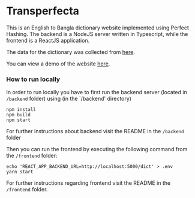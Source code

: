 # Transperfecta

This is an English to Bangla dictionary website implemented using Perfect Hashing. 
The backend is a NodeJS server written in Typescript, while the frontend is a ReactJS application.

The data for the dictionary was collected from [here](https://github.com/MinhasKamal/BengaliDictionary).

You can view a demo of the website [here](https://transperfecta.herokuapp.com/).

### How to run locally

In order to run locally you have to first run the backend server (located in `/backend` folder) using (in the `/backend' directory)
```
npm install
npm build
npm start
```
For further instructions about backend visit the README in the `/backend` folder

Then you can run the frontend by executing the following command from the `/frontend` folder:
```
echo 'REACT_APP_BACKEND_URL=http://localhost:5000/dict' > .env
yarn start
```

For further instructions regarding frontend visit the README in the `/frontend` folder.
